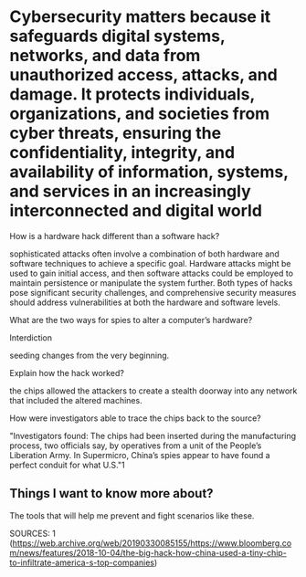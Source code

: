 # Cybersecurity matters because it safeguards digital systems, networks, and data from unauthorized access, attacks, and damage. It protects individuals, organizations, and societies from cyber threats, ensuring the confidentiality, integrity, and availability of information, systems, and services in an increasingly interconnected and digital world

How is a hardware hack different than a software hack?

sophisticated attacks often involve a combination of both hardware and software techniques to achieve a specific goal. Hardware attacks might be used to gain initial access, and then software attacks could be employed to maintain persistence or manipulate the system further. Both types of hacks pose significant security challenges, and comprehensive security measures should address vulnerabilities at both the hardware and software levels.

What are the two ways for spies to alter a computer’s hardware?

Interdiction

seeding changes from the very beginning.

Explain how the hack worked?

the chips allowed the attackers to create a stealth doorway into any network that included the altered machines.

How were investigators able to trace the chips back to the source?

"Investigators found: The chips had been inserted during the manufacturing process, two officials say, by operatives from a unit of the People’s Liberation Army. In Supermicro, China’s spies appear to have found a perfect conduit for what U.S."1

## Things I want to know more about?

The tools that will help me prevent and fight scenarios like these.

SOURCES:
1 (https://web.archive.org/web/20190330085155/https://www.bloomberg.com/news/features/2018-10-04/the-big-hack-how-china-used-a-tiny-chip-to-infiltrate-america-s-top-companies)
